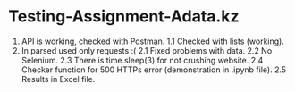 # Testing-Assignment-Adata.kz

1. API is working, checked with Postman.
   1.1 Checked with lists (working).
2. In parsed used only requests :(
   2.1 Fixed problems with data.
   2.2 No Selenium.
   2.3 There is time.sleep(3) for not crushing website.
   2.4 Checker function for 500 HTTPs error (demonstration in .ipynb file).
   2.5 Results in Excel file.
